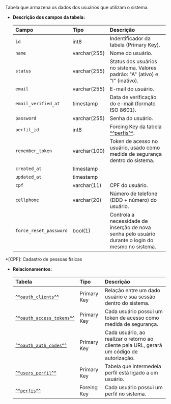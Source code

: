 Tabela que armazena os dados dos usuários que utilizam o sistema.

- **Descrição dos campos da tabela:**

  | Campo                  | Tipo         | Descrição                                                                                          |
  | :--------------------- | :----------- | :------------------------------------------------------------------------------------------------- |
  | `id`                   | int8         | Indentificador da tabela (Primary Key).                                                            |
  | `name`                 | varchar(255) | Nome do usuário.                                                                                   |
  | `status`               | varchar(255) | Status dos usuários no sistema. Valores padrão: "A" (ativo) e "I" (inativo).                       |
  | `email`                | varchar(255) | E-mail do usuário.                                                                                 |
  | `email_verified_at`    | timestamp    | Data de verificação do e-mail (formato ISO 8601).                                                  |
  | `password`             | varchar(255) | Senha do usuário.                                                                                  |
  | `perfil_id`            | int8         | Foreing Key da tabela [^^perfis^^](#perfis).                                                       |
  | `remember_token`       | varchar(100) | Token de acesso no usuário, usado como medida de segurança dentro do sistema.                      |
  | `created_at`           | timestamp    |                                                                                                    |
  | `updated_at`           | timestamp    |                                                                                                    |
  | `cpf`                  | varchar(11)  | CPF do usuário.                                                                                    |
  | `cellphone`            | varchar(20)  | Número de telefone (DDD + número) do usuário.                                                      |
  | `force_reset_password` | bool(1)      | Controla a necessidade de inserção de nova senha pelo usuário durante o login do mesmo no sistema. |

*[CPF]: Cadastro de pessoas físicas

- **Relacionamentos:**

  | Tabela                                            | Tipo        | Descrição                                                                                 |
  | :------------------------------------------------ | :---------- | :---------------------------------------------------------------------------------------- |
  | [^^`oauth_clients`^^](#oauth_clients)             | Primary Key | Relação entre um dado usuário e sua sessão dentro do sistema.                             |
  | [^^`oauth_access_tokens`^^](#oauth_access_tokens) | Primary Key | Cada usuário possui um token de acesso como medida de segurança.                          |
  | [^^`oauth_auth_codes`^^](#oauth_auth_codes)       | Primary Key | Cada usuário, ao realizar o retorno ao cliente pela URL, gerará um código de autorização. |
  | [^^`users_perfil`^^](#users_perfil)               | Primary Key | Tabela que intermedeia perfil está ligado a um usuário.                                   |
  | [^^`perfis`^^](#perfis)                           | Foreing Key | Cada usuário possui um perfil no sistema.                                                 |